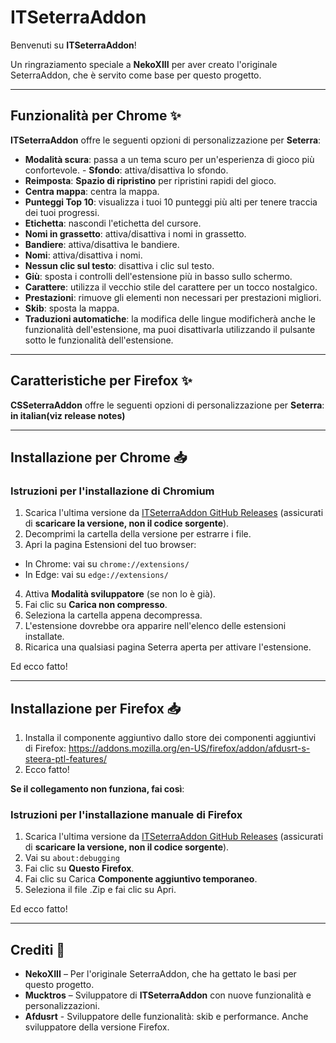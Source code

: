 # ITSeterraAddon

Benvenuti su **ITSeterraAddon**!

Un ringraziamento speciale a **NekoXIII** per aver creato l'originale SeterraAddon, che è servito come base per questo progetto.

---

## Funzionalità per Chrome ✨

**ITSeterraAddon** offre le seguenti opzioni di personalizzazione per **Seterra**:

- **Modalità scura**: passa a un tema scuro per un'esperienza di gioco più confortevole. - **Sfondo**: attiva/disattiva lo sfondo.
- **Reimposta**: **Spazio di ripristino** per ripristini rapidi del gioco.
- **Centra mappa**: centra la mappa.
- **Punteggi Top 10**: visualizza i tuoi 10 punteggi più alti per tenere traccia dei tuoi progressi.
- **Etichetta**: nascondi l'etichetta del cursore.
- **Nomi in grassetto**: attiva/disattiva i nomi in grassetto.
- **Bandiere**: attiva/disattiva le bandiere.
- **Nomi**: attiva/disattiva i nomi.
- **Nessun clic sul testo**: disattiva i clic sul testo.
- **Giù**: sposta i controlli dell'estensione più in basso sullo schermo.
- **Carattere**: utilizza il vecchio stile del carattere per un tocco nostalgico.
- **Prestazioni**: rimuove gli elementi non necessari per prestazioni migliori.
- **Skib**: sposta la mappa.
- **Traduzioni automatiche**: la modifica delle lingue modificherà anche le funzionalità dell'estensione, ma puoi disattivarla utilizzando il pulsante sotto le funzionalità dell'estensione.

---

## Caratteristiche per Firefox ✨

**CSSeterraAddon** offre le seguenti opzioni di personalizzazione per **Seterra**:
**in italian(viz release notes)**

---

## Installazione per Chrome 📥

### Istruzioni per l'installazione di Chromium

1. Scarica l'ultima versione da [ITSeterraAddon GitHub Releases](https://github.com/Mucktros/ITSeterraAddon/releases) (assicurati di **scaricare la versione, non il codice sorgente**).
2. Decomprimi la cartella della versione per estrarre i file.
3. Apri la pagina Estensioni del tuo browser:
- In Chrome: vai su `chrome://extensions/`
- In Edge: vai su `edge://extensions/`
4. Attiva **Modalità sviluppatore** (se non lo è già).
5. Fai clic su **Carica non compresso**.
6. Seleziona la cartella appena decompressa.
7. L'estensione dovrebbe ora apparire nell'elenco delle estensioni installate.
8. Ricarica una qualsiasi pagina Seterra aperta per attivare l'estensione.

Ed ecco fatto!

---

## Installazione per Firefox 📥
1. Installa il componente aggiuntivo dallo store dei componenti aggiuntivi di Firefox: https://addons.mozilla.org/en-US/firefox/addon/afdusrt-s-steera-ptl-features/
2. Ecco fatto!

**Se il collegamento non funziona, fai così**:

### Istruzioni per l'installazione manuale di Firefox

1. Scarica l'ultima versione da [ITSeterraAddon GitHub Releases](https://github.com/Mucktros/ITSeterraAddon/releases) (assicurati di **scaricare la versione, non il codice sorgente**).
2. Vai su `about:debugging`
3. Fai clic su **Questo Firefox**.
4. Fai clic su Carica **Componente aggiuntivo temporaneo**.
5. Seleziona il file .Zip e fai clic su Apri.

Ed ecco fatto!

---

## Crediti 👏

- **NekoXIII** – Per l'originale SeterraAddon, che ha gettato le basi per questo progetto.
- **Mucktros** – Sviluppatore di **ITSeterraAddon** con nuove funzionalità e personalizzazioni.
- **Afdusrt** - Sviluppatore delle funzionalità: skib e performance. Anche sviluppatore della versione Firefox.
